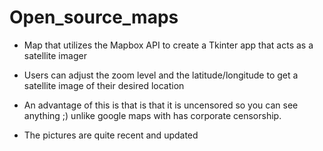 # Open_source_maps

- Map that utilizes the Mapbox API to create a Tkinter app that acts as a satellite imager

- Users can adjust the zoom level and the latitude/longitude to get a satellite image of their desired location

- An advantage of this is that is that it is uncensored so you can see anything ;) unlike google maps with has corporate censorship.

- The pictures are quite recent and updated

